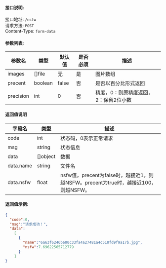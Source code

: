 #### 接口说明:
接口地址: `/nsfw` <br>
请求方法: `POST`<br>
Content-Type: `form-data`<br>

#### 参数列表:

| 参数名    | 类型    | 默认值 | 是否必须 | 描述                                  |
| --------- | ------- | ------ | -------- | ------------------------------------- |
| images    | []file  | 无     | 是       | 图片数组                              |
| precent   | boolean | false  | 否       | 是否以百分比形式返回                      |
| precision | int     | 0      | 否       | 精度，0：则原精度返回，2：保留2位小数 |

#### 返回值说明
| 字段名 | 类型 | 描述 |
| ------ | ---- | ---- |
| code | int | 状态码，0表示正常请求 |
| msg | string | 状态信息 |
| data | []object | 数据 |
| data.name|string|文件名|
| data.nsfw|float|nsfw值，precent为false时，越接近1，则越NSFW。precent为true时，越接近100，则越NSFW。|


#### 返回值示例:
```json
{
  "code":0,
  "msg":"请求成功！",
  "data":
    [
      {
        "name":"6a63f6246b600c33fa4a27481a4c510fd9f9a17b.jpg",
        "nsfw":7.69622565712779
      }
    ]
}
```
